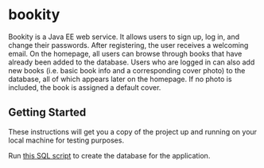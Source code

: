 # bookity
Bookity is a Java EE web service. It allows users to sign up, log in, and change their passwords. After registering, the user receives a welcoming email. On the homepage, all users can browse through books that have already been added to the database. Users who are logged in can also add new books (i.e. basic book info and a corresponding cover photo) to the database, all of which appears later on the homepage. If no photo is included, the book is assigned a default cover.

## Getting Started
These instructions will get you a copy of the project up and running on your local machine for testing purposes.

Run [this SQL script](https://github.com/schroedingers-katze/bookity/blob/master/sql.txt) to create the database for the application. 

